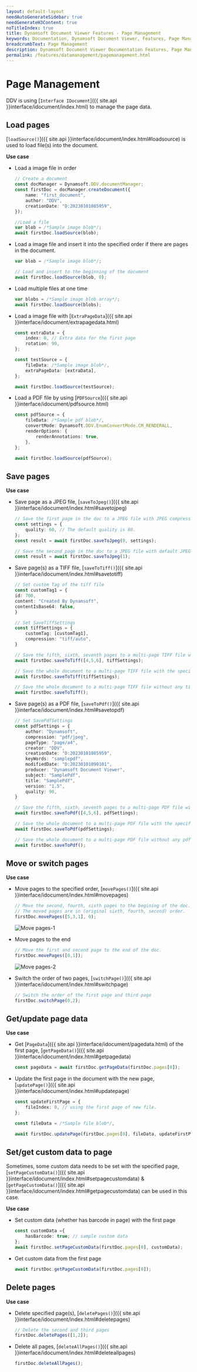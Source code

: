 ```yaml
---
layout: default-layout
needAutoGenerateSidebar: true
needGenerateH3Content: true
noTitleIndex: true
title: Dynamsoft Document Viewer Features - Page Management
keywords: Documentation, Dynamsoft Document Viewer, Features, Page Management
breadcrumbText: Page Management
description: Dynamsoft Document Viewer Documentation Features, Page Management
permalink: /features/datamanagement/pagemanagement.html
---
```


# Page Management

DDV is using [`Interface IDocument`]({{ site.api }}interface/idocument/index.html) to manage the page data. 


## Load pages

[`loadSource()`]({{ site.api }}interface/idocument/index.html#loadsource) is used to load file(s) into the document. 

**Use case**

- Load a image file in order

    ```typescript
    // Create a document
    const docManager = Dynamsoft.DDV.documentManager;
    const firstDoc = docManager.createDocument({
        name: "first_document",
        author: "DDV",
        creationDate: "D:20230101085959",
    });

    //Load a file
    var blob = /*Sample image blob*/;
    await firstDoc.loadSource(blob);
    ```

- Load a image file and insert it into the specified order if there are pages in the document.

    ```typescript
    var blob = /*Sample image blob*/;

    // Load and insert to the beginning of the document
    await firstDoc.loadSource(blob, 0);
    ```

- Load multiple files at one time

    ```typescript
    var blobs = /*Sample image blob array*/;
    await firstDoc.loadSource(blobs);
    ```

- Load a image file with [`ExtraPageData`]({{ site.api }}interface/idocument/extrapagedata.html)

    ```typescript
    const extraData = {
        index: 0, // Extra data for the first page
        rotation: 90,
    };

    const testSource = {
        fileData: /*Sample image blob*/,
        extraPageData: [extraData],
    };

    await firstDoc.loadSource(testSource);
    ```

- Load a PDF file by using [`PDFSource`]({{ site.api }}interface/idocument/pdfsource.html)

    ```typescript
    const pdfSource = {
        fileData: /*Sample pdf blob*/,
        convertMode: Dynamsoft.DDV.EnumConvertMode.CM_RENDERALL,
        renderOptions: {
            renderAnnotations: true,
        },
    };

    await firstDoc.loadSource(pdfSource);
    ```

## Save pages

**Use case**

- Save page as a JPEG file, [`saveToJpeg()`]({{ site.api }}interface/idocument/index.html#savetojpeg)

    ```typescript
    // Save the first page in the doc to a JPEG file with JPEG compression quality 60.
    const settings = {
        quality: 60, // The default quality is 80.
    };
    const result = await firstDoc.saveToJpeg(0, settings);

    // Save the second page in the doc to a JPEG file with default JPEG compression quality
    const result = await firstDoc.saveToJpeg(1);
    ```

- Save page(s) as a TIFF file, [`saveToTiff()`]({{ site.api }}interface/idocument/index.html#savetotiff)

    ```typescript
    // Set custom Tag of the tiff file
    const customTag1 = {
    id: 700,
    content: "Created By Dynamsoft",
    contentIsBase64: false,
    }

    // Set SaveTiffSettings
    const tiffSettings = {
        customTag: [customTag1],
        compression: "tiff/auto",
    }

    // Save the fifth, sixth, seventh pages to a multi-page TIFF file with the specified tiff settings.
    await firstDoc.saveToTiff([4,5,6], tiffSettings);

    // Save the whole document to a multi-page TIFF file with the specified tiff settings.
    await firstDoc.saveToTiff(tiffSettings);

    // Save the whole document to a multi-page TIFF file without any tiff settings.
    await firstDoc.saveToTiff();
    ```

- Save page(s) as a PDF file, [`saveToPdf()`]({{ site.api }}interface/idocument/index.html#savetopdf)

    ```typescript
    // Set SavePdfSettings
    const pdfSettings = {
        author: "Dynamsoft",
        compression: "pdf/jpeg",
        pageType: "page/a4",
        creator: "DDV",
        creationDate: "D:20230101085959",
        keyWords: "samplepdf",
        modifiedDate: "D:20230101090101",
        producer: "Dynamsoft Document Viewer",
        subject: "SamplePdf",
        title: "SamplePdf",
        version: "1.5",
        quality: 90,
    }

    // Save the fifth, sixth, seventh pages to a multi-page PDF file with the specified pdf settings.
    await firstDoc.saveToPdf([4,5,6], pdfSettings);

    // Save the whole document to a multi-page PDF file with the specified pdf settings.
    await firstDoc.saveToPdf(pdfSettings);

    // Save the whole document to a multi-page PDF file without any pdf settings.
    await firstDoc.saveToPdf();
    ```

## Move or switch pages

**Use case**

- Move pages to the specified order, [`movePages()`]({{ site.api }}interface/idocument/index.html#movepages)

    ```typescript
    // Move the second, fourth, sixth pages to the begining of the doc. 
    // The moved pages are in (original sixth, fourth, second) order.
    firstDoc.movePages([5,3,1], 0);
    ```

    ![Move pages-1](/assets/imgs/movepages-1.png)

- Move pages to the end

    ```typescript
    // Move the first and second page to the end of the doc.
    firstDoc.movePages([0,1]);
    ```
  ![Move pages-2](/assets/imgs/movepages-2.png)

- Switch the order of two pages, [`switchPage()`]({{ site.api }}interface/idocument/index.html#switchpage)

    ```typescript
    // Switch the order of the first page and third page 
    firstDoc.switchPage(0,2);
    ```

## Get/update page data

**Use case**

- Get [`PageData`]({{ site.api }}interface/idocument/pagedata.html) of the first page, [`getPageData()`]({{ site.api }}interface/idocument/index.html#getpagedata)

    ```typescript
    const pageData = await firstDoc.getPageData(firstDoc.pages[0]);
    ```
- Update the first page in the document with the new page, [`updatePage()`]({{ site.api }}interface/idocument/index.html#updatepage)

    ```typescript
    const updateFirstPage = {
        fileIndex: 0, // using the first page of new file.
    };

    const fileData = /*Sample file blob*/,

    await firstDoc.updatePage(firstDoc.pages[0], fileData, updateFirstPage);
    ```
## Set/get custom data to page

Sometimes, some custom data needs to be set with the specified page, [`setPageCustomData()`]({{ site.api }}interface/idocument/index.html#setpagecustomdata) & [`getPageCustomData()`]({{ site.api }}interface/idocument/index.html#getpagecustomdata) can be used in this case.

**Use case**

- Set custom data (whether has barcode in page) with the first page

    ```typescript
    const customData ={
        hasBarcode: true; // sample custom data
    };
    await firstDoc.setPageCustomData(firstDoc.pages[0], customData);
    ```

- Get custom data from the first page

    ```typescript
    await firstDoc.getPageCustomData(firstDoc.pages[0]);
    ```

## Delete pages

**Use case**

- Delete specified page(s), [`deletePages()`]({{ site.api }}interface/idocument/index.html#deletepages)

    ```typescript
    // Delete the second and third pages
    firstDoc.deletePages([1,2]);
    ```

- Delete all pages, [`deleteAllPages()`]({{ site.api }}interface/idocument/index.html#deleteallpages)

    ```typescript
    firstDoc.deleteAllPages();
    ```


